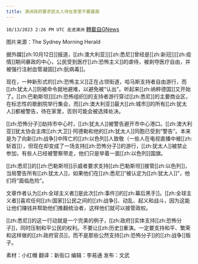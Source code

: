 ```yaml
---
title: 澳洲政府要求犹太人待在家里不要露面
---
```

`10/13/2023 2:26 PM UTC 走进澳洲` [轉載自GNews](https://gnews.org/articles/1829407)

图片来源：The Sydney Morning Herald

据外媒[[zh:10月12日]]报道，[[zh:澳大利亚]][[zh:悉尼]]曾经是[[zh:新冠]][[zh:疫情]]期间暴政的中心，公民受到医疗[[zh:恐怖主义]]的虐待，被剥夺医疗自由，并被强行注射血管凝固[[zh:朊病毒]]。

现在，一种新形式的[[zh:恐怖主义]]正在占领街道，哈马斯支持者自由游行，而[[zh:犹太人]]则被命令就地避难，以避免被“认出”。听起来[[zh:纳粹德国]]又开始了。[[zh:巴勒斯坦]][[zh:恐怖组织]]的支持者游行穿过[[zh:悉尼]]的主要商业区，在标志性的歌剧院举行集会，而[[zh:澳大利亚]]最大[[zh:城市]]的所有[[zh:犹太人]]都被警告，待在家里，否则可能会被选择处决。

[[zh:恐怖分子]]劫持市中心时，[[zh:犹太人]]被警告避开市中心港口。[[zh:澳大利亚]]犹太协会主席[[zh:大卫]]·阿德勒和他的[[zh:犹太人]]同胞已受到“警告”。本来是为了向新[[zh:战争]]中阵亡的[[zh:以色列]]人致敬（一些人在电视直播中被[[zh:斩首]]），但现在却变成了一场支持[[zh:恐怖分子]]的游行，[[zh:犹太人]]被禁止参加，有些人已经被警察带走，他们只是举着一面[[zh:以色列]]国旗。

[[zh:悉尼]]的[[zh:巴勒斯坦]]示威者要求支持[[zh:巴勒斯坦]]接管[[zh:以色列]]，当局警告所有[[zh:犹太人]]，如果他们在[[zh:悉尼]]“被认定为[[zh:犹太人]]”，他们将“面临危险”。

文章作者认为[[zh:全球主义者]]是此次[[zh:事件]]的[[zh:幕后黑手]]。[[zh:全球主义者]]喜欢任何[[zh:国家]]公民之间的[[zh:战争]]、动乱、起义和战斗，因为这能让他们赚钱并帮助他们推翻统治者，这样他们就可以接管政权。

[[zh:悉尼]]的这一行动就是一个完美的例子，[[zh:政府]]实体支持[[zh:恐怖分子]]，同时压制和平公民的权利。不要让[[zh:历史]]重演。一定要支持和平、繁荣和这样做的[[zh:政府官员]]，而不是那些公然支持[[zh:恐怖分子]]的[[zh:战争]]贩子。
 
素材：小红帽   翻译：新街口    编辑：李易通    发布：文武

